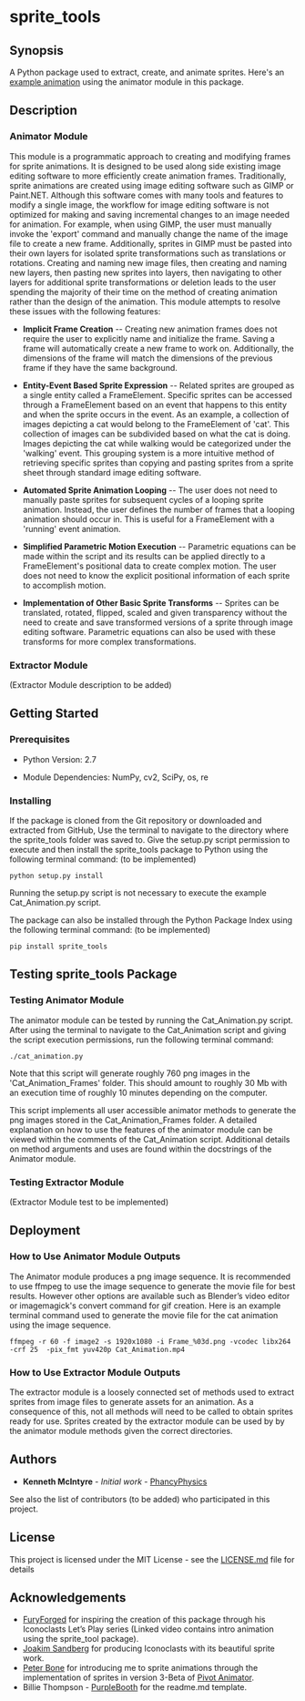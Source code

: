 # sprite_tools

## Synopsis

A Python package used to extract, create, and animate sprites. Here's an [example animation](https://youtu.be/KiZyHv39HqM) using the animator module in this package. 

## Description

### Animator Module

This module is a programmatic approach to creating and modifying frames for sprite animations. It is designed to be used along side existing image editing software to more efficiently create animation frames. Traditionally, sprite animations are created using image editing software such as GIMP or Paint.NET. Although this software comes with many tools and features to modify a single image, the workflow for image editing software is not optimized for making and saving incremental changes to an image needed for animation. For example, when using GIMP, the user must manually invoke the 'export' command and manually change the name of the image file to create a new frame. Additionally, sprites in GIMP must be pasted into their own layers for isolated sprite transformations such as translations or rotations. Creating and naming new image files, then creating and naming new layers, then pasting new sprites into layers, then navigating to other layers for additional sprite transformations or deletion leads to the user spending the majority of their time on the method of creating animation rather than the design of the animation. This module attempts to resolve these issues with the following features: 

* __Implicit Frame Creation__ -- Creating new animation frames does not require the user to explicitly name and initialize the frame. Saving a frame will automatically create a new frame to work on. Additionally, the dimensions of the frame will match the dimensions of the previous frame if they have the same background.

* __Entity-Event Based Sprite Expression__ -- Related sprites are grouped as a single entity called a FrameElement. Specific sprites can be accessed  through a FrameElement based on an event that happens to this entity and when the sprite occurs in the event. As an example, a collection of images depicting a cat would belong to the FrameElement of 'cat'. This collection of images can be subdivided based on what the cat is doing. Images depicting the cat while walking would be categorized under the 'walking' event. This grouping system is a more intuitive method of retrieving specific sprites than copying and pasting sprites from a sprite sheet through standard image editing software.

* __Automated Sprite Animation Looping__ -- The user does not need to manually paste sprites for subsequent cycles of a looping sprite animation. Instead, the user defines the number of frames that a looping animation should occur in. This is useful for a FrameElement with a 'running' event
animation.

* __Simplified Parametric Motion Execution__ -- Parametric equations can be made within the script and its results can be applied directly to a FrameElement's positional data to create complex motion. The user does not need to know the explicit positional information of each sprite to accomplish motion.

* __Implementation of Other Basic Sprite Transforms__ -- Sprites can be translated, rotated, flipped, scaled and given transparency without the  need to create and save transformed versions of a sprite through image editing software. Parametric equations can also be used with these transforms for more complex transformations. 

### Extractor Module

(Extractor Module description to be added)

## Getting Started

### Prerequisites

* Python Version: 2.7

* Module Dependencies: NumPy, cv2, SciPy, os, re

### Installing

If the package is cloned from the Git repository or downloaded and extracted
from GitHub, Use the terminal to navigate to the directory where the
sprite_tools folder was saved to. Give the setup.py script permission to 
execute and then install the sprite\_tools package to Python using the 
following terminal command: (to be implemented)      

```
python setup.py install
```
  
Running the setup.py script is not necessary to execute the example Cat_Animation.py script. 

The package can also be installed through the Python Package Index using the
following terminal command: (to be implemented)

```
pip install sprite_tools
```

## Testing sprite_tools Package

### Testing Animator Module

The animator module can be tested by running the Cat_Animation.py script. After using the terminal to navigate to the Cat_Animation script and giving the script execution permissions, run the following terminal command:

```
./cat_animation.py
```

Note that this script will generate roughly 760 png images in the 'Cat_Animation_Frames' folder. This should amount to roughly 30 Mb with an execution time of roughly 10 minutes depending on the computer. 

This script implements all user accessible animator methods to generate the png images stored in the Cat_Animation_Frames folder. A detailed explanation on how to use the features of the animator module can be viewed within the comments of the Cat_Animation script. Additional details on method arguments and uses are found within the docstrings of the Animator module. 

### Testing Extractor Module

(Extractor Module test to be implemented)

## Deployment

### How to Use Animator Module Outputs

The Animator module produces a png image sequence. It is recommended to use ffmpeg to use the image sequence to generate the movie file for best results. However other options are available such as Blender’s video editor or imagemagick's convert command for gif creation. Here is an example terminal command used to generate the movie file for the cat animation using the image sequence. 

```
ffmpeg -r 60 -f image2 -s 1920x1080 -i Frame_%03d.png -vcodec libx264 -crf 25  -pix_fmt yuv420p Cat_Animation.mp4
```

### How to Use Extractor Module Outputs

The extractor module is a loosely connected set of methods used to extract sprites from image files to generate assets for an animation. As a consequence of this, not all methods will need to be called to obtain sprites ready for use. Sprites created by the extractor module can be used by by the animator module methods given the correct directories. 

## Authors

* **Kenneth McIntyre** - *Initial work* - [PhancyPhysics](https://github.com/PhancyPhysics)

See also the list of contributors (to be added) who participated in this project.

## License

This project is licensed under the MIT License - see the [LICENSE.md](https://github.com/PhancyPhysics/sprite_tools/blob/master/LICENSE) file for details

## Acknowledgements

* [FuryForged](https://youtu.be/s3S-qbnq3F0) for inspiring the creation of this package through his Iconoclasts Let’s Play series (Linked video contains intro animation using the sprite_tool package). 
* [Joakim Sandberg](http://www.konjak.org) for producing Iconoclasts with its beautiful sprite work.
* [Peter Bone](https://www.youtube.com/user/peterboneg)  for introducing me to sprite animations through the implementation of sprites in version 3-Beta of [Pivot Animator](http://pivotanimator.net). 
* Billie Thompson - [PurpleBooth](https://gist.github.com/PurpleBooth/109311bb0361f32d87a2) for the readme.md template.
